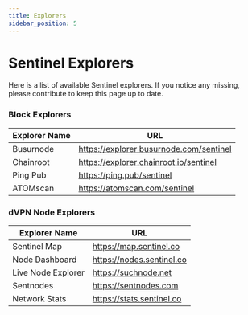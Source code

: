```yaml
---
title: Explorers
sidebar_position: 5
---
```


# Sentinel Explorers

Here is a list of available Sentinel explorers. If you notice any missing, please contribute to keep this page up to date.

### Block Explorers

| Explorer Name | URL                                       |
|---------------|-------------------------------------------|
| Busurnode     | https://explorer.busurnode.com/sentinel   |
| Chainroot     | https://explorer.chainroot.io/sentinel    | 
| Ping Pub      | https://ping.pub/sentinel                 |
| ATOMscan      | https://atomscan.com/sentinel             |


### dVPN Node Explorers

| Explorer Name | URL                                       |
|---------------|-------------------------------------------|
| Sentinel Map      | https://map.sentinel.co           |
| Node Dashboard      | https://nodes.sentinel.co           |
| Live Node Explorer      | https://suchnode.net            |
| Sentnodes      | https://sentnodes.com            |
| Network Stats      | https://stats.sentinel.co           |